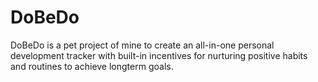 # DoBeDo
DoBeDo is a pet project of mine to create an all-in-one personal development tracker with built-in incentives for nurturing positive habits and routines to achieve longterm goals.

